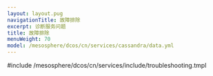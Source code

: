 ```yaml
---
layout: layout.pug
navigationTitle: 故障排除
excerpt: 诊断服务问题
title: 故障排除
menuWeight: 70
model: /mesosphere/dcos/cn/services/cassandra/data.yml
---
```


#include /mesosphere/dcos/cn/services/include/troubleshooting.tmpl
